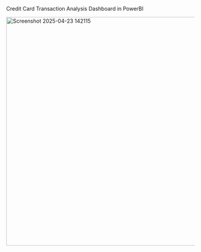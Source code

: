 Credit Card Transaction Analysis Dashboard in PowerBI 

<img width="611" alt="Screenshot 2025-04-23 142115" src="https://github.com/user-attachments/assets/7d1ce8da-8d70-4c07-920d-e45a405fe7a6" />
